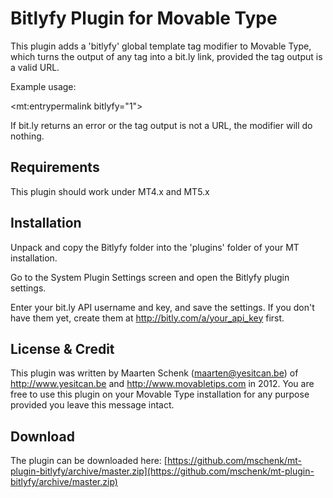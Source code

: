 Bitlyfy Plugin for Movable Type
========================================
This plugin adds a 'bitlyfy' global template tag modifier to Movable Type, which turns the output of any tag into a bit.ly link, provided the tag output is a valid URL.

Example usage:

&lt;mt:entrypermalink bitlyfy="1"&gt;

If bit.ly returns an error or the tag output is not a URL, the modifier will do nothing.

Requirements
-------------
This plugin should work under MT4.x and MT5.x

Installation
-------------
Unpack and copy the Bitlyfy folder into the 'plugins' folder of your MT installation.

Go to the System Plugin Settings screen and open the Bitlyfy plugin settings.

Enter your bit.ly API username and key, and save the settings.  If you don't have them yet, create them at http://bitly.com/a/your_api_key first.

License & Credit
-----------------
This plugin was written by Maarten Schenk (maarten@yesitcan.be) of http://www.yesitcan.be and http://www.movabletips.com in 2012. You are free to use this plugin on your Movable Type installation for any purpose provided you leave this message intact.

Download
---------
The plugin can be downloaded here: [https://github.com/mschenk/mt-plugin-bitlyfy/archive/master.zip](https://github.com/mschenk/mt-plugin-bitlyfy/archive/master.zip)